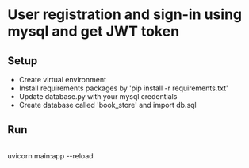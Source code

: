 # User registration and sign-in using mysql and get JWT token

## Setup

- Create virtual environment
- Install requirements packages by 'pip install -r requirements.txt'
- Update database.py with your mysql credentials
- Create database called 'book_store' and import db.sql

## Run

```bash

```

uvicorn main:app --reload

```

```
